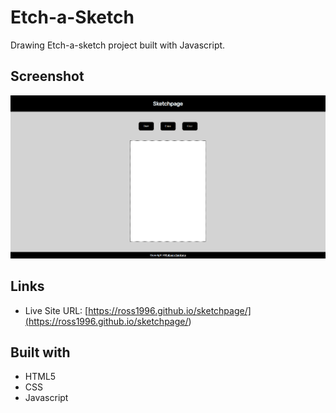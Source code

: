 # Etch-a-Sketch
Drawing Etch-a-sketch project built with Javascript.

## Screenshot

![](./screenshot.png)

## Links

- Live Site URL: [https://ross1996.github.io/sketchpage/](<https://ross1996.github.io/sketchpage/>)
## Built with

- HTML5
- CSS
- Javascript